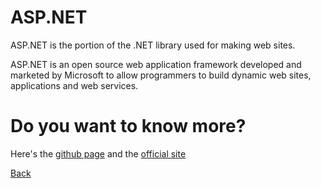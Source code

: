 # ASP.NET


ASP.NET is the portion of the .NET library used for making web sites.

ASP.NET is an open source web application framework developed and marketed by Microsoft
to allow programmers to build dynamic web sites, applications and web services.

# Do you want to know more?

Here's the [github page](https://github.com/aspnet)
and the [official site](http://www.asp.net/)

[Back](https://github.com/yeseniamolinab/mvc5-introduction/blob/master/README.md)
